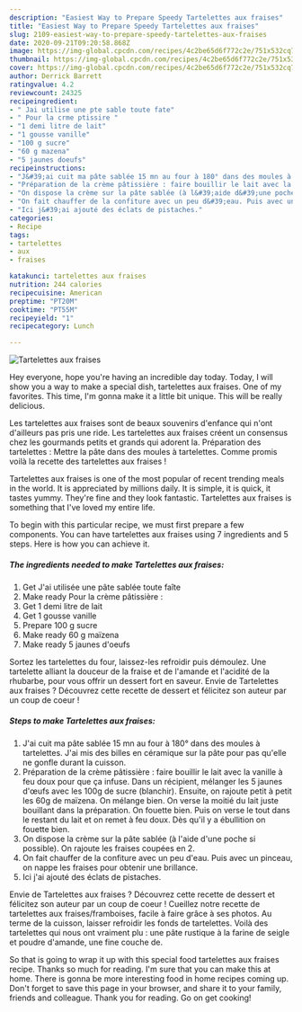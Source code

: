 ```yaml
---
description: "Easiest Way to Prepare Speedy Tartelettes aux fraises"
title: "Easiest Way to Prepare Speedy Tartelettes aux fraises"
slug: 2109-easiest-way-to-prepare-speedy-tartelettes-aux-fraises
date: 2020-09-21T09:20:58.868Z
image: https://img-global.cpcdn.com/recipes/4c2be65d6f772c2e/751x532cq70/tartelettes-aux-fraises-photo-principale-de-la-recette.jpg
thumbnail: https://img-global.cpcdn.com/recipes/4c2be65d6f772c2e/751x532cq70/tartelettes-aux-fraises-photo-principale-de-la-recette.jpg
cover: https://img-global.cpcdn.com/recipes/4c2be65d6f772c2e/751x532cq70/tartelettes-aux-fraises-photo-principale-de-la-recette.jpg
author: Derrick Barrett
ratingvalue: 4.2
reviewcount: 24325
recipeingredient:
- " Jai utilise une pte sable toute fate"
- " Pour la crme ptissire "
- "1 demi litre de lait"
- "1 gousse vanille"
- "100 g sucre"
- "60 g mazena"
- "5 jaunes doeufs"
recipeinstructions:
- "J&#39;ai cuit ma pâte sablée 15 mn au four à 180° dans des moules à tartelettes. J&#39;ai mis des billes en céramique sur la pâte pour pas qu&#39;elle ne gonfle durant la cuisson."
- "Préparation de la crème pâtissière : faire bouillir le lait avec la vanille à feu doux pour que ça infuse. Dans un récipient, mélanger les 5 jaunes d&#39;œufs avec les 100g de sucre (blanchir). Ensuite, on rajoute petit à petit les 60g de maïzena. On mélange bien. On verse la moitié du lait juste bouillant dans la préparation. On fouette bien. Puis on verse le tout dans le restant du lait et on remet à feu doux. Dès qu&#39;il y a ébullition on fouette bien."
- "On dispose la crème sur la pâte sablée (à l&#39;aide d&#39;une poche si possible). On rajoute les fraises coupées en 2."
- "On fait chauffer de la confiture avec un peu d&#39;eau. Puis avec un pinceau, on nappe les fraises pour obtenir une brillance."
- "Ici j&#39;ai ajouté des éclats de pistaches."
categories:
- Recipe
tags:
- tartelettes
- aux
- fraises

katakunci: tartelettes aux fraises 
nutrition: 244 calories
recipecuisine: American
preptime: "PT20M"
cooktime: "PT55M"
recipeyield: "1"
recipecategory: Lunch

---
```



![Tartelettes aux fraises](https://img-global.cpcdn.com/recipes/4c2be65d6f772c2e/751x532cq70/tartelettes-aux-fraises-photo-principale-de-la-recette.jpg)

Hey everyone, hope you're having an incredible day today. Today, I will show you a way to make a special dish, tartelettes aux fraises. One of my favorites. This time, I'm gonna make it a little bit unique. This will be really delicious.

Les tartelettes aux fraises sont de beaux souvenirs d&#39;enfance qui n&#39;ont d&#39;ailleurs pas pris une ride. Les tartelettes aux fraises créent un consensus chez les gourmands petits et grands qui adorent la. Préparation des tartelettes : Mettre la pâte dans des moules à tartelettes. Comme promis voilà la recette des tartelettes aux fraises !

Tartelettes aux fraises is one of the most popular of recent trending meals in the world. It is appreciated by millions daily. It is simple, it is quick, it tastes yummy. They're fine and they look fantastic. Tartelettes aux fraises is something that I've loved my entire life.


To begin with this particular recipe, we must first prepare a few components. You can have tartelettes aux fraises using 7 ingredients and 5 steps. Here is how you can achieve it.

<!--inarticleads1-->

##### The ingredients needed to make Tartelettes aux fraises:

1. Get  J&#39;ai utilisée une pâte sablée toute faîte
1. Make ready  Pour la crème pâtissière :
1. Get 1 demi litre de lait
1. Get 1 gousse vanille
1. Prepare 100 g sucre
1. Make ready 60 g maïzena
1. Make ready 5 jaunes d&#39;oeufs


Sortez les tartelettes du four, laissez-les refroidir puis démoulez. Une tartelette alliant la douceur de la fraise et de l&#39;amande et l&#39;acidité de la rhubarbe, pour vous offrir un dessert fort en saveur. Envie de Tartelettes aux fraises ? Découvrez cette recette de dessert et félicitez son auteur par un coup de coeur ! 

<!--inarticleads2-->

##### Steps to make Tartelettes aux fraises:

1. J&#39;ai cuit ma pâte sablée 15 mn au four à 180° dans des moules à tartelettes. J&#39;ai mis des billes en céramique sur la pâte pour pas qu&#39;elle ne gonfle durant la cuisson.
1. Préparation de la crème pâtissière : faire bouillir le lait avec la vanille à feu doux pour que ça infuse. Dans un récipient, mélanger les 5 jaunes d&#39;œufs avec les 100g de sucre (blanchir). Ensuite, on rajoute petit à petit les 60g de maïzena. On mélange bien. On verse la moitié du lait juste bouillant dans la préparation. On fouette bien. Puis on verse le tout dans le restant du lait et on remet à feu doux. Dès qu&#39;il y a ébullition on fouette bien.
1. On dispose la crème sur la pâte sablée (à l&#39;aide d&#39;une poche si possible). On rajoute les fraises coupées en 2.
1. On fait chauffer de la confiture avec un peu d&#39;eau. Puis avec un pinceau, on nappe les fraises pour obtenir une brillance.
1. Ici j&#39;ai ajouté des éclats de pistaches.


Envie de Tartelettes aux fraises ? Découvrez cette recette de dessert et félicitez son auteur par un coup de coeur ! Cueillez notre recette de tartelettes aux fraises/framboises, facile à faire grâce à ses photos. Au terme de la cuisson, laisser refroidir les fonds de tartelettes. Voilà des tartelettes qui nous ont vraiment plu : une pâte rustique à la farine de seigle et poudre d&#39;amande, une fine couche de. 

So that is going to wrap it up with this special food tartelettes aux fraises recipe. Thanks so much for reading. I'm sure that you can make this at home. There is gonna be more interesting food in home recipes coming up. Don't forget to save this page in your browser, and share it to your family, friends and colleague. Thank you for reading. Go on get cooking!
